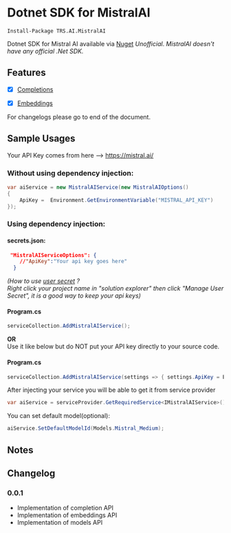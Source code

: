 ﻿# Dotnet SDK for MistralAI

```
Install-Package TRS.AI.MistralAI
```

Dotnet SDK for Mistral AI available via [Nuget](https://www.nuget.org/packages/TRS.AI.MistralAI)
*Unofficial*. 
*MistralAI doesn't have any official .Net SDK.*

## Features
- [x] [Completions](https://docs.mistral.ai/)
- [x] [Embeddings](https://docs.mistral.ai/)


For changelogs please go to end of the document.

## Sample Usages

Your API Key comes from here --> https://mistral.ai/  

### Without using dependency injection:
```csharp
var aiService = new MistralAIService(new MistralAIOptions()
{
    ApiKey =  Environment.GetEnvironmentVariable("MISTRAL_API_KEY")
});
```
### Using dependency injection:
#### secrets.json: 

```json
 "MistralAIServiceOptions": {
    //"ApiKey":"Your api key goes here"
  }
```
*(How to use [user secret](https://docs.microsoft.com/en-us/aspnet/core/security/app-secrets?view=aspnetcore-6.0&tabs=windows) ?  
Right click your project name in "solution explorer" then click "Manage User Secret", it is a good way to keep your api keys)*

#### Program.cs
```csharp
serviceCollection.AddMistralAIService();
```

**OR**  
Use it like below but do NOT put your API key directly to your source code. 
#### Program.cs
```csharp
serviceCollection.AddMistralAIService(settings => { settings.ApiKey = Environment.GetEnvironmentVariable("MISTRAL_API_KEY"); });
```

After injecting your service you will be able to get it from service provider
```csharp
var aiService = serviceProvider.GetRequiredService<IMistralAIService>();
```

You can set default model(optional):
```csharp
aiService.SetDefaultModelId(Models.Mistral_Medium);
```

## Notes

## Changelog
### 0.0.1
- Implementation of completion API
- Implementation of embeddings API
- Implementation of models API
